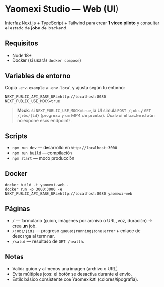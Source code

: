 # Yaomexi Studio — Web (UI)

Interfaz Next.js + TypeScript + Tailwind para crear **1 video piloto** y consultar el estado de **jobs** del backend.

## Requisitos
- Node 18+
- Docker (si usarás `docker compose`)

## Variables de entorno
Copia `.env.example` a `.env.local` y ajusta según tu entorno:

```
NEXT_PUBLIC_API_BASE_URL=http://localhost:8080
NEXT_PUBLIC_USE_MOCK=true
```

> **Mock**: si `NEXT_PUBLIC_USE_MOCK=true`, la UI simula `POST /jobs` y `GET /jobs/{id}` (progreso y un MP4 de prueba). Úsalo si el backend aún no expone esos endpoints.

## Scripts
- `npm run dev` — desarrollo en `http://localhost:3000`
- `npm run build` — compilación
- `npm start` — modo producción

## Docker
```
docker build -t yaomexi-web .
docker run -p 3000:3000 -e NEXT_PUBLIC_API_BASE_URL=http://localhost:8080 yaomexi-web
```

## Páginas
- `/` — formulario (guion, imágenes por archivo o URL, voz, duración) → crea **un** job.
- `/jobs/[id]` — progreso `queued|running|done|error` + enlace de descarga al terminar.
- `/salud` — resultado de `GET /health`.

## Notas
- Valida guion y al menos una imagen (archivo o URL).
- Evita múltiples jobs: el botón se desactiva durante el envío.
- Estilo básico consistente con Yaomexikatl (colores/tipografía).
